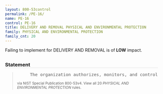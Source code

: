 ```yaml
---
layout: 800-53control
permalink: /PE-16/
name: PE-16
control: PE-16
title: DELIVERY AND REMOVAL PHYSICAL AND ENVIRONMENTAL PROTECTION
family: PHYSICAL AND ENVIRONMENTAL PROTECTION
family_cnt: 20
---
```

<p class="text-info">Failing to implement for DELIVERY AND REMOVAL is of <b>LOW</b> impact.</p>

<h3 style="border-bottom:1px solid #ddd;margin:30px 0 8px 0;">Statement</h3>
<blockquote>
<pre>     The organization authorizes, monitors, and controls [Assignment: organization-defined types of information system components] entering and exiting the facility and maintains records of those items. 
</pre>
<p><small>via NIST Special Publication 800-53v4. View all 20 <i>PHYSICAL AND ENVIRONMENTAL PROTECTION</i> rules. <a href="/cce/ssg/group/$Group_id"><span class="glyphicon glyphicon-link"></span></a> </small></p>
</blockquote>

